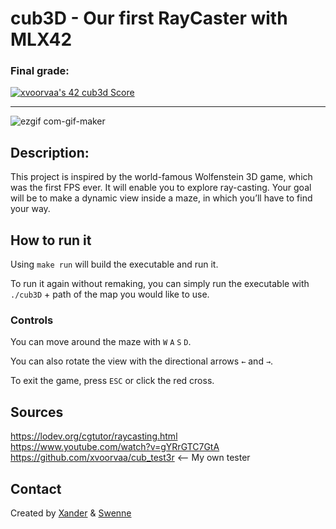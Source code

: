 # cub3D - Our first RayCaster with MLX42

### Final grade: <br>
[![xvoorvaa's 42 cub3d Score](https://badge42.vercel.app/api/v2/cl1l0g8q3005209mm02a81gfy/project/2629189)](https://github.com/JaeSeoKim/badge42)

---

![ezgif com-gif-maker](https://user-images.githubusercontent.com/56308735/183152909-4f4114a4-af87-4cbd-923e-c636348bb337.gif)

## Description:
This project is inspired by the world-famous Wolfenstein 3D game, which
was the first FPS ever. It will enable you to explore ray-casting. Your goal will be to
make a dynamic view inside a maze, in which you’ll have to find your way.

## How to run it

Using ``make run`` will build the executable and run it.

To run it again without remaking, you can simply run the executable with ``./cub3D`` + path of the map you would like to use.

### Controls

You can move around the maze with ``W`` ``A`` ``S`` ``D``.

You can also rotate the view with the directional arrows ``←`` and ``→``.

To exit the game, press ``ESC`` or click the red cross.

## Sources

https://lodev.org/cgtutor/raycasting.html <br>
https://www.youtube.com/watch?v=gYRrGTC7GtA <br>
https://github.com/xvoorvaa/cub_test3r <-- My own tester <br>

## Contact
Created by [Xander](https://github.com/xvoorvaa/) & [Swenne](https://github.com/swennehacks)
